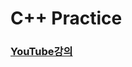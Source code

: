 # C++ Practice

### [YouTube강의](https://www.youtube.com/watch?v=MMEKt9VBrhg&list=PLgqG2uj21HgkcfVtlr5rPekQl5VWJEnIB&index=41)
